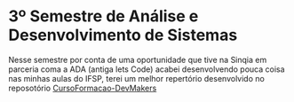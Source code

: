 # 3º Semestre de Análise e Desenvolvimento de Sistemas
Nesse semestre por conta de uma oportunidade que tive na Sinqia em parceria coma a ADA (antiga lets Code) acabei desenvolvendo pouca coisa nas minhas aulas do IFSP, terei um melhor repertório desenvolvido no reposotório [CursoFormacao-DevMakers](https://github.com/Wesley-Faveron/CursoFormacao-DevMakers)
